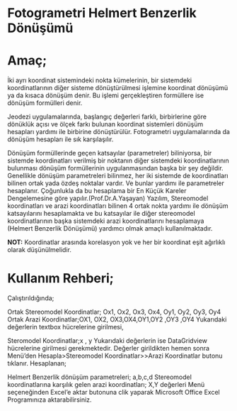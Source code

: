 # Fotogrametri Helmert Benzerlik Dönüşümü

**Amaç;**
=========

İki ayrı koordinat sistemindeki nokta kümelerinin, bir sistemdeki koordinatlarının diğer sisteme dönüştürülmesi işlemine koordinat dönüşümü ya da kısaca dönüşüm denir. Bu işlemi gerçekleştiren formüllere ise dönüşüm formülleri denir.


Jeodezi  uygulamalarında, başlangıç değerleri farklı, birbirlerine göre dönüklük açısı ve ölçek farkı bulunan koordinat sistemleri dönüşüm hesapları yardımı ile birbirine dönüştürülür. Fotogrametri uygulamalarında da dönüşüm hesapları ile sık karşılaşılır.


Dönüşüm formüllerinde geçen katsayılar (parametreler) biliniyorsa, bir sistemde koordinatları verilmiş bir noktanın diğer sistemdeki koordinatlarının bulunması dönüşüm formüllerinin uygulanmasından başka bir şey değildir. Genellikle dönüşüm parametreleri bilinmez, her iki sistemde de koordinatları bilinen ortak yada özdeş noktalar vardır. Ve bunlar yardımı ile parametreler hesaplanır. Çoğunlukla da bu hesaplama bir En Küçük Kareler Dengelemesine göre yapılır.(Prof.Dr.A.Yaşayan) Yazılım, Stereomodel koordinatları ve arazi koordinatları bilinen 4 ortak nokta yardımı ile dönüşüm katsayılarını hesaplamakta ve bu katsayılar ile diğer stereomodel koordinatlarının başka sistemdeki arazi koordinatlarını hesaplamaya (Helmert Benzerlik Dönüşümü) yardımcı olmak amaçlı kullanılmaktadır.

**NOT:** Koordinatlar arasında korelasyon yok ve her bir koordinat eşit ağırlıklı olarak düşünülmelidir.

**Kullanım Rehberi;**
=====================

Çalıştırıldığında;

Ortak Stereomodel Koordinatlar; Ox1, Ox2, Ox3, Ox4, Oy1, Oy2, Oy3, Oy4
Ortak Arazi Koordinatlar;OX1, OX2, OX3,OX4,OY1,OY2 ,OY3 ,OY4
Yukarıdaki değerlerin textbox hücrelerine girilmesi,

Steromodel Koordinatlar;x , y
Yukarıdaki değerlerin ise DataGridview hücrelerine girilmesi gerekmektedir. Değerler girildikten hemen sonra Menü’den Hesapla>Stereomodel Koordinatlar>>Arazi Koordinatlar butonu tıklanır. Hesaplanan;

Helmert Benzerlik dönüşüm parametreleri; a,b,c,d
Stereomodel koordinatlarına karşılık gelen arazi koordinatları; X,Y
değerleri Menü seçeneğinden  Excel’e aktar  butonuna clik yaparak Microsoft Office Excel Programınıza aktarabilirsiniz.
